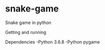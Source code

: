 # snake-game

Snake game in python

Getting and running

Dependencies
  -Python 3.6.8
  -Python pygame
  
  
